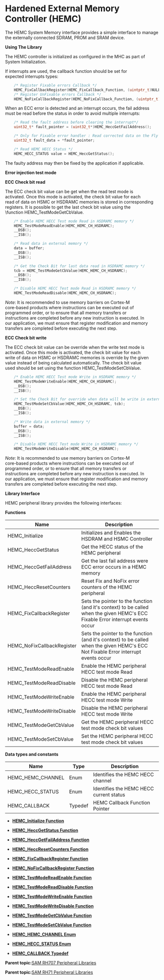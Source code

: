 # Hardened External Memory Controller \(HEMC\)

The HEMC System Memory interface provides a simple interface to manage<br />the externally connected SDRAM, PROM and SRAM device.

**Using The Library**

The HEMC controller is initialized as configured in the MHC as part of<br />System Initialization.

If interrupts are used, the callback function should be set for<br />expected interrupts types:

```c
    /* Register Fixable errors Callback */
    HEMC_FixCallbackRegister(HEMC_FixCallback_Function, (uintptr_t)NULL);
    /* Register UnFixable errors Callback */
    HEMC_NoFixCallbackRegister(HEMC_NoFixCallback_Function, (uintptr_t)NULL);
```

When an ECC error is detected and an interrupt occurs, the fail address<br />must be read before the status in order to avoid multiple interrupts:

```c
    /* Read the fault address before clearing the interrupt*/
    uint32_t* fault_pointer = (uint32_t*)HEMC_HeccGetFailAddress();

    /* Only for Fixable error handler : Read corrected data on the Fly */
    uint32_t fault_data = *fault_pointer;

    /* Read HEMC HECC Status */
    HEMC_HECC_STATUS value = HEMC_HeccGetStatus();
```

The faulty address may then be fixed by the application if applicable.

**Error injection test mode**

**ECC Check bit read**

The ECC check bit value can be get when the read test mode is<br />activated. Once this mode is activated, the check bit value for each<br />read of data on HSMC or HSDRAMC memories is stored in corresponding<br />registers. It is possible to get the last check bit value using the<br />\\function HEMC\_TestModeGetCbValue.

```c
    /* Enable HEMC HECC Test mode Read in HSDRAMC memory */
    HEMC_TestModeReadEnable(HEMC_HEMC_CH_HSDRAMC);
    __DSB();
    __ISB();

    /* Read data in external memory */
    data = buffer;
    __DSB();
    __ISB();

    /* Get the Check Bit for last data read in HSDRAMC memory */
    tcb = HEMC_TestModeGetCbValue(HEMC_HEMC_CH_HSDRAMC);
    __DSB();
    __ISB();

    /* Disable HEMC HECC Test mode Read in HSDRAMC memory */
    HEMC_TestModeReadDisable(HEMC_HEMC_CH_HSDRAMC);
```

*Note*: It is recommended to use memory barriers on Cortex-M<br />core-based products where instructions can be executed out of<br />programmed order, or to ensure that all memory transfers or<br />instructions are completed before any new instruction is executed. In<br />our application, we must ensure that register modification and memory<br />transfers are completed before executing the next step.

**ECC Check bit write**

The ECC check bit value can be override when the write test mode is<br />activated. Once this mode is activated, the check bit value for each<br />write of data on HSMC or HSDRAMC memories is override by the given<br />value instead of being calculated automatically. The check bit value<br />used should be set using the function HEMC\_TestModeSetCbValue.

```c
    /* Enable HEMC HECC Test mode Write in HSDRAMC memory */
    HEMC_TestModeWriteEnable(HEMC_HEMC_CH_HSDRAMC);
    __DSB();
    __ISB();

    /* Set the Check Bit for override when data will be write in external HSDRAMC memory */
    HEMC_TestModeSetCbValue(HEMC_HEMC_CH_HSDRAMC, tcb);
    __DSB();
    __ISB();

    /* Write data in external memory */
    buffer = data;
    __DSB();
    __ISB();

    /* Disable HEMC HECC Test mode Write in HSDRAMC memory */
    HEMC_TestModeWriteDisable(HEMC_HEMC_CH_HSDRAMC);
```

*Note*: It is recommended to use memory barriers on Cortex-M<br />core-based products where instructions can be executed out of<br />programmed order, or to ensure that all memory transfers or<br />instructions are completed before any new instruction is executed. In<br />our application, we must ensure that register modification and memory<br />transfers are completed before executing the next step.

**Library Interface**

HEMC peripheral library provides the following interfaces:

**Functions**

|Name|Description|
|----|-----------|
|HEMC\_Initialize|Initializes and Enables the HSDRAM and HSMC Controller|
|HEMC\_HeccGetStatus|Get the HECC status of the HEMC peripheral|
|HEMC\_HeccGetFailAddress|Get the last fail address were ECC error occurs in a HEMC memory|
|HEMC\_HeccResetCounters|Reset Fix and NoFix error counters of the HEMC peripheral|
|HEMC\_FixCallbackRegister|Sets the pointer to the function \(and it's context\) to be called when the given HEMC's ECC Fixable Error interrupt events occur|
|HEMC\_NoFixCallbackRegister|Sets the pointer to the function \(and it's context\) to be called when the given HEMC's ECC Not Fixable Error interrupt events occur|
|HEMC\_TestModeReadEnable|Enable the HEMC peripheral HECC test mode Read|
|HEMC\_TestModeReadDisable|Disable the HEMC peripheral HECC test mode Read|
|HEMC\_TestModeWriteEnable|Enable the HEMC peripheral HECC test mode Write|
|HEMC\_TestModeWriteDisable|Disable the HEMC peripheral HECC test mode Write|
|HEMC\_TestModeGetCbValue|Get the HEMC peripheral HECC test mode check bit values|
|HEMC\_TestModeSetCbValue|Set the HEMC peripheral HECC test mode check bit values|

**Data types and constants**

|Name|Type|Description|
|----|----|-----------|
|HEMC\_HEMC\_CHANNEL|Enum|Identifies the HEMC HECC channel|
|HEMC\_HECC\_STATUS|Enum|Identifies the HEMC HECC current status|
|HEMC\_CALLBACK|Typedef|HEMC Callback Function Pointer|

-   **[HEMC\_Initialize Function](GUID-5C0523D1-DFD0-40D6-BD87-1518448FA645.md)**  

-   **[HEMC\_HeccGetStatus Function](GUID-E3FFFA9B-68F1-4923-A052-0EA33D3ECC02.md)**  

-   **[HEMC\_HeccGetFailAddress Function](GUID-E924C153-A773-4B39-8BBF-657E50E4830D.md)**  

-   **[HEMC\_HeccResetCounters Function](GUID-09D2A71E-72E9-455D-828C-C77882C26A1F.md)**  

-   **[HEMC\_FixCallbackRegister Function](GUID-BF5C1C51-8680-45EC-8B4B-9EAB0509C097.md)**  

-   **[HEMC\_NoFixCallbackRegister Function](GUID-37905422-0400-4533-B29E-6CDCD42CEB78.md)**  

-   **[HEMC\_TestModeReadEnable Function](GUID-CEC7A86D-8258-413D-8665-065BB04B9A7A.md)**  

-   **[HEMC\_TestModeReadDisable Function](GUID-584FFA45-67A7-4FC7-932B-524836D8B4BC.md)**  

-   **[HEMC\_TestModeWriteEnable Function](GUID-560B688E-793C-4426-8681-4A8DC10707C8.md)**  

-   **[HEMC\_TestModeWriteDisable Function](GUID-11A78562-F5EB-4F5C-8A6E-541A1F0D6F00.md)**  

-   **[HEMC\_TestModeGetCbValue Function](GUID-FD246AFF-76D2-4850-A91B-281A8A9BE14D.md)**  

-   **[HEMC\_TestModeSetCbValue Function](GUID-17C26BF5-106B-4E94-8801-37F094860CB8.md)**  

-   **[HEMC\_HEMC\_CHANNEL Enum](GUID-8E454F22-C02E-4F25-BA12-EDFD6B6199F2.md)**  

-   **[HEMC\_HECC\_STATUS Enum](GUID-15C7FA7B-B2BA-46A3-920C-00BE61332CF3.md)**  

-   **[HEMC\_CALLBACK Typedef](GUID-A77CA40E-3BD0-42E8-8E15-1F434B29D7AC.md)**  


**Parent topic:**[SAM RH707 Peripheral Libraries](GUID-C2AC236D-363B-4378-A381-B281F67C8647.md)

**Parent topic:**[SAM RH71 Peripheral Libraries](GUID-AC9BE324-E486-46EA-8D16-E04E15288053.md)

